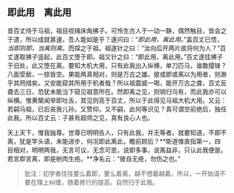 ##  即此用　离此用

昔百丈侍于马祖，祖目视绳床角拂子。可怜生古人于一动一静，偶然触目，皆会之于道，所以成就甚速，吾人能如是乎？遂问曰：“*即此用，离此用。*”盖百丈已悟，*当即则即，当离则离*，而探之于祖。祖遂针之曰：“汝向后开两片皮将何为人？”百丈遂取拂子竖起，此百丈堕于即。祖又针之曰：“即此用，离此用。”百丈遂挂拂子于旧处，此又堕在离。要知大机大用，只有此我出入纵横，单刀匹马，谁敢撄锋？八面受敌，一掠皆空。果能两真相对，则是万古之雄。彼或即或离以为用者，则渺乎其罔措矣。又安能窥其所用于机者哉？所以祖震威一喝，能开万古之聋，百丈反聋去三日，恐犹未能当下窥见祖意所在。然即离之见，则销归乌有，而此我亦可以纵横。惟黄檗闻举即吐舌，其见则高于百丈，所以于此得见马祖大机大用。又云：若嗣马祖，已后丧我儿孙。又赞仰，又不嗣，此何等识见？真可谓空前绝后，独任此我。所以百丈云：子甚有超师之见，真有良心人也。

天上天下，惟我独尊。世尊已明明告人，只有此我，并无等者。就要知道，不即不离，犹是竿头语，未能进步，何况即此离此，瞻前顾后？**斯道惟直指第一，四目相对，明明两我，无言可议，无念可思，说即多事，说离益非，只认此我便是。若言即言离，即是剜肉生疮。**净名云：“彼自无疮，勿伤之也。”

> 批注：初学者往往要么着即，要么着离，越不想着越着。所以，一开始请不要在理上纠缠，随着修行的提高，自然归于此我。

